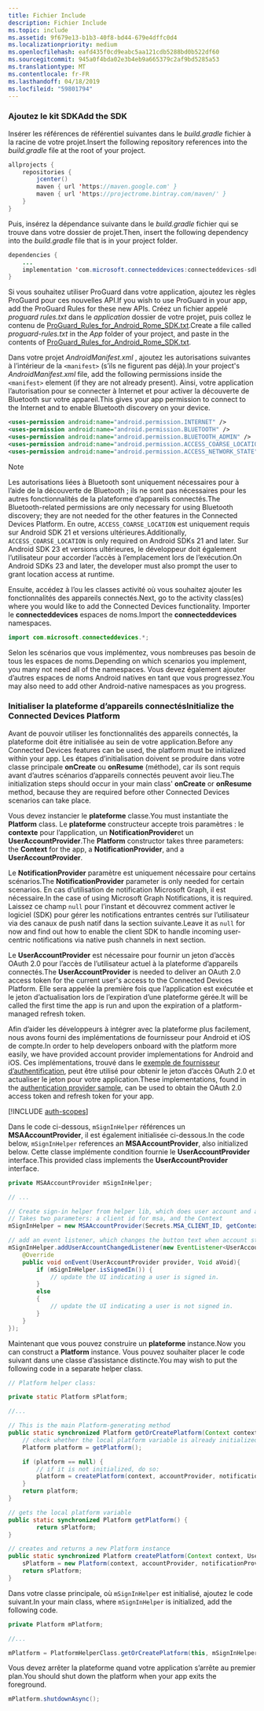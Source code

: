 ```yaml
---
title: Fichier Include
description: Fichier Include
ms.topic: include
ms.assetid: 9f679e13-b1b3-40f8-bd44-679e4dffc0d4
ms.localizationpriority: medium
ms.openlocfilehash: eafd435f0cd9eabc5aa121cdb5288bd0b522df60
ms.sourcegitcommit: 945a0f4bda02e3b4eb9a665379c2af9bd5285a53
ms.translationtype: MT
ms.contentlocale: fr-FR
ms.lasthandoff: 04/18/2019
ms.locfileid: "59801794"
---
```

### <a name="add-the-sdk"></a><span data-ttu-id="e191c-103">Ajoutez le kit SDK</span><span class="sxs-lookup"><span data-stu-id="e191c-103">Add the SDK</span></span>

<span data-ttu-id="e191c-104">Insérer les références de référentiel suivantes dans le *build.gradle* fichier à la racine de votre projet.</span><span class="sxs-lookup"><span data-stu-id="e191c-104">Insert the following repository references into the *build.gradle* file at the root of your project.</span></span>

```java
allprojects {
    repositories {
        jcenter()
        maven { url 'https://maven.google.com' }
        maven { url 'https://projectrome.bintray.com/maven/' }
    }
}
```
<span data-ttu-id="e191c-105">Puis, insérez la dépendance suivante dans le _build.gradle_ fichier qui se trouve dans votre dossier de projet.</span><span class="sxs-lookup"><span data-stu-id="e191c-105">Then, insert the following dependency into the _build.gradle_ file that is in your project folder.</span></span>

```java
dependencies { 
    ...
    implementation 'com.microsoft.connecteddevices:connecteddevices-sdk:0.11.0'
}
```

<span data-ttu-id="e191c-106">Si vous souhaitez utiliser ProGuard dans votre application, ajoutez les règles ProGuard pour ces nouvelles API.</span><span class="sxs-lookup"><span data-stu-id="e191c-106">If you wish to use ProGuard in your app, add the ProGuard Rules for these new APIs.</span></span> <span data-ttu-id="e191c-107">Créez un fichier appelé *proguard rules.txt* dans le *application* dossier de votre projet, puis collez le contenu de [ProGuard_Rules_for_Android_Rome_SDK.txt](https://github.com/Microsoft/project-rome/blob/master/Android/ProGuard_Rules_for_Android_Rome_SDK.txt).</span><span class="sxs-lookup"><span data-stu-id="e191c-107">Create a file called *proguard-rules.txt* in the *App* folder of your project, and paste in the contents of [ProGuard_Rules_for_Android_Rome_SDK.txt](https://github.com/Microsoft/project-rome/blob/master/Android/ProGuard_Rules_for_Android_Rome_SDK.txt).</span></span>

<span data-ttu-id="e191c-108">Dans votre projet *AndroidManifest.xml* , ajoutez les autorisations suivantes à l’intérieur de la `<manifest>` (s’ils ne figurent pas déjà).</span><span class="sxs-lookup"><span data-stu-id="e191c-108">In your project's *AndroidManifest.xml* file, add the following permissions inside the `<manifest>` element (if they are not already present).</span></span> <span data-ttu-id="e191c-109">Ainsi, votre application l’autorisation pour se connecter à Internet et pour activer la découverte de Bluetooth sur votre appareil.</span><span class="sxs-lookup"><span data-stu-id="e191c-109">This gives your app permission to connect to the Internet and to enable Bluetooth discovery on your device.</span></span>

```xml
<uses-permission android:name="android.permission.INTERNET" />
<uses-permission android:name="android.permission.BLUETOOTH" />
<uses-permission android:name="android.permission.BLUETOOTH_ADMIN" />
<uses-permission android:name="android.permission.ACCESS_COARSE_LOCATION" />
<uses-permission android:name="android.permission.ACCESS_NETWORK_STATE" />
```

> [!NOTE]
> <span data-ttu-id="e191c-110">Les autorisations liées à Bluetooth sont uniquement nécessaires pour à l’aide de la découverte de Bluetooth ; ils ne sont pas nécessaires pour les autres fonctionnalités de la plateforme d’appareils connectés.</span><span class="sxs-lookup"><span data-stu-id="e191c-110">The Bluetooth-related permissions are only necessary for using Bluetooth discovery; they are not needed for the other features in the Connected Devices Platform.</span></span> <span data-ttu-id="e191c-111">En outre, `ACCESS_COARSE_LOCATION` est uniquement requis sur Android SDK 21 et versions ultérieures.</span><span class="sxs-lookup"><span data-stu-id="e191c-111">Additionally, `ACCESS_COARSE_LOCATION` is only required on Android SDKs 21 and later.</span></span> <span data-ttu-id="e191c-112">Sur Android SDK 23 et versions ultérieures, le développeur doit également l’utilisateur pour accorder l’accès à l’emplacement lors de l’exécution.</span><span class="sxs-lookup"><span data-stu-id="e191c-112">On Android SDKs 23 and later, the developer must also prompt the user to grant location access at runtime.</span></span>

<span data-ttu-id="e191c-113">Ensuite, accédez à l’ou les classes activité où vous souhaitez ajouter les fonctionnalités des appareils connectés.</span><span class="sxs-lookup"><span data-stu-id="e191c-113">Next, go to the activity class(es) where you would like to add the Connected Devices functionality.</span></span> <span data-ttu-id="e191c-114">Importer le **connecteddevices** espaces de noms.</span><span class="sxs-lookup"><span data-stu-id="e191c-114">Import the **connecteddevices** namespaces.</span></span>

```java
import com.microsoft.connecteddevices.*;
```

<span data-ttu-id="e191c-115">Selon les scénarios que vous implémentez, vous nombreuses pas besoin de tous les espaces de noms.</span><span class="sxs-lookup"><span data-stu-id="e191c-115">Depending on which scenarios you implement, you many not need all of the namespaces.</span></span> <span data-ttu-id="e191c-116">Vous devez également ajouter d’autres espaces de noms Android natives en tant que vous progressez.</span><span class="sxs-lookup"><span data-stu-id="e191c-116">You may also need to add other Android-native namespaces as you progress.</span></span>

### <a name="initialize-the-connected-devices-platform"></a><span data-ttu-id="e191c-117">Initialiser la plateforme d’appareils connectés</span><span class="sxs-lookup"><span data-stu-id="e191c-117">Initialize the Connected Devices Platform</span></span>

<span data-ttu-id="e191c-118">Avant de pouvoir utiliser les fonctionnalités des appareils connectés, la plateforme doit être initialisée au sein de votre application.</span><span class="sxs-lookup"><span data-stu-id="e191c-118">Before any Connected Devices features can be used, the platform must be initialized within your app.</span></span> <span data-ttu-id="e191c-119">Les étapes d’initialisation doivent se produire dans votre classe principale **onCreate** ou **onResume** (méthode), car ils sont requis avant d’autres scénarios d’appareils connectés peuvent avoir lieu.</span><span class="sxs-lookup"><span data-stu-id="e191c-119">The initialization steps should occur in your main class' **onCreate** or **onResume** method, because they are required before other Connected Devices scenarios can take place.</span></span> 

<span data-ttu-id="e191c-120">Vous devez instancier le **plateforme** classe.</span><span class="sxs-lookup"><span data-stu-id="e191c-120">You must instantiate the **Platform** class.</span></span> <span data-ttu-id="e191c-121">Le **plateforme** constructeur accepte trois paramètres : le **contexte** pour l’application, un **NotificationProvider**et un **UserAccountProvider**.</span><span class="sxs-lookup"><span data-stu-id="e191c-121">The **Platform** constructor takes three parameters: the **Context** for the app, a **NotificationProvider**, and a **UserAccountProvider**.</span></span>

<span data-ttu-id="e191c-122">Le **NotificationProvider** paramètre est uniquement nécessaire pour certains scénarios.</span><span class="sxs-lookup"><span data-stu-id="e191c-122">The **NotificationProvider** parameter is only needed for certain scenarios.</span></span> <span data-ttu-id="e191c-123">En cas d’utilisation de notification Microsoft Graph, il est nécessaire.</span><span class="sxs-lookup"><span data-stu-id="e191c-123">In the case of using Microsoft Graph Notifications, it is required.</span></span> <span data-ttu-id="e191c-124">Laissez ce champ `null` pour l’instant et découvrez comment activer le logiciel (SDK) pour gérer les notifications entrantes centrés sur l’utilisateur via des canaux de push natif dans la section suivante.</span><span class="sxs-lookup"><span data-stu-id="e191c-124">Leave it as `null` for now and find out how to enable the client SDK to handle incoming user-centric notifications via native push channels in next section.</span></span>

<span data-ttu-id="e191c-125">Le **UserAccountProvider** est nécessaire pour fournir un jeton d’accès OAuth 2.0 pour l’accès de l’utilisateur actuel à la plateforme d’appareils connectés.</span><span class="sxs-lookup"><span data-stu-id="e191c-125">The **UserAccountProvider** is needed to deliver an OAuth 2.0 access token for the current user's access to the Connected Devices Platform.</span></span> <span data-ttu-id="e191c-126">Elle sera appelée la première fois que l’application est exécutée et le jeton d’actualisation lors de l’expiration d’une plateforme gérée.</span><span class="sxs-lookup"><span data-stu-id="e191c-126">It will be called the first time the app is run and upon the expiration of a platform-managed refresh token.</span></span> 

<span data-ttu-id="e191c-127">Afin d’aider les développeurs à intégrer avec la plateforme plus facilement, nous avons fourni des implémentations de fournisseur pour Android et iOS de compte.</span><span class="sxs-lookup"><span data-stu-id="e191c-127">In order to help developers onboard with the platform more easily, we have provided account provider implementations for Android and iOS.</span></span> <span data-ttu-id="e191c-128">Ces implémentations, trouvé dans le [exemple de fournisseur d’authentification](https://github.com/Microsoft/project-rome/tree/master/Android/samples/account-provider-sample), peut être utilisé pour obtenir le jeton d’accès OAuth 2.0 et actualiser le jeton pour votre application.</span><span class="sxs-lookup"><span data-stu-id="e191c-128">These implementations, found in the [authentication provider sample](https://github.com/Microsoft/project-rome/tree/master/Android/samples/account-provider-sample), can be used to obtain the OAuth 2.0 access token and refresh token for your app.</span></span>

[!INCLUDE [auth-scopes](../auth-scopes.md)]

<span data-ttu-id="e191c-129">Dans le code ci-dessous, `mSignInHelper` références un **MSAAccountProvider**, il est également initialisée ci-dessous.</span><span class="sxs-lookup"><span data-stu-id="e191c-129">In the code below, `mSignInHelper` references an **MSAAccountProvider**, also initialized below.</span></span> <span data-ttu-id="e191c-130">Cette classe implémente condition fournie le **UserAccountProvider** interface.</span><span class="sxs-lookup"><span data-stu-id="e191c-130">This provided class implements the **UserAccountProvider** interface.</span></span>

```java
private MSAAccountProvider mSignInHelper;

// ...

// Create sign-in helper from helper lib, which does user account and access token management for us
// Takes two parameters: a client id for msa, and the Context
mSignInHelper = new MSAAccountProvider(Secrets.MSA_CLIENT_ID, getContext());

// add an event listener, which changes the button text when account state changes
mSignInHelper.addUserAccountChangedListener(new EventListener<UserAccountProvider, Void>() {
    @Override
    public void onEvent(UserAccountProvider provider, Void aVoid){
        if (mSignInHelper.isSignedIn()) {
            // update the UI indicating a user is signed in.
        }
        else
        {
            // update the UI indicating a user is not signed in.
        }
    }
});
```

<span data-ttu-id="e191c-131">Maintenant que vous pouvez construire un **plateforme** instance.</span><span class="sxs-lookup"><span data-stu-id="e191c-131">Now you can construct a **Platform** instance.</span></span> <span data-ttu-id="e191c-132">Vous pouvez souhaiter placer le code suivant dans une classe d’assistance distincte.</span><span class="sxs-lookup"><span data-stu-id="e191c-132">You may wish to put the following code in a separate helper class.</span></span> 

```java
// Platform helper class:

private static Platform sPlatform;

//...

// This is the main Platform-generating method
public static synchronized Platform getOrCreatePlatform(Context context, UserAccountProvider accountProvider, NotificationProvider notificationProvider) {
    // check whether the local platform variable is already initialized.
    Platform platform = getPlatform();

    if (platform == null) {
        // if it is not initialized, do so:
        platform = createPlatform(context, accountProvider, notificationProvider);
    }
    return platform;
}

// gets the local platform variable
public static synchronized Platform getPlatform() {
        return sPlatform;
}

// creates and returns a new Platform instance
public static synchronized Platform createPlatform(Context context, UserAccountProvider accountProvider, NotificationProvider notificationProvider) {
    sPlatform = new Platform(context, accountProvider, notificationProvider);
    return sPlatform;
}
```
<span data-ttu-id="e191c-133">Dans votre classe principale, où `mSignInHelper` est initialisé, ajoutez le code suivant.</span><span class="sxs-lookup"><span data-stu-id="e191c-133">In your main class, where `mSignInHelper` is initialized, add the following code.</span></span>

```java
private Platform mPlatform;

//...

mPlatform = PlatformHelperClass.getOrCreatePlatform(this, mSignInHelper, null);
```

<span data-ttu-id="e191c-134">Vous devez arrêter la plateforme quand votre application s’arrête au premier plan.</span><span class="sxs-lookup"><span data-stu-id="e191c-134">You should shut down the platform when your app exits the foreground.</span></span>

```Java
mPlatform.shutdownAsync();
```
